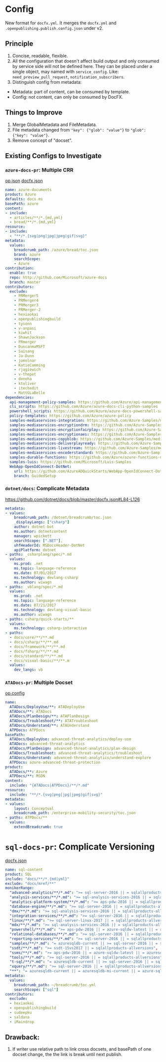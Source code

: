 # Config

New format for `docfx.yml`. It merges the `docfx.yml` and `.openpublishing.publish.config.json` under v2. 

## Principle

1. Concise, readable, flexible.
2. All the configuration that doesn't affect build output and only consumed by service side will not be defined here. They can be placed under a single object, may named with `service_config`. Like: `need_preview_pull_request`, `notification_subscribers`.
3. Distinguish config from metadata:
* Metadata: part of content, can be consumed by template.
* Config: not content, can only be consumed by DocFX.

## Things to Improve
1. Merge GlobalMetadata and FileMetadata.
2. File metadata changed from `"key": {"glob": "value"}` to `"glob": {"key": "value"}`.
3. Remove concept of "docset".

## Existing Configs to Investigate

### `azure-docs-pr`: Multiple CRR
[op.json](https://github.com/MicrosoftDocs/azure-docs-pr/blob/master/.openpublishing.publish.config.json) [docfx.json](https://github.com/MicrosoftDocs/azure-docs-pr/blob/master/docfx.json)

``` yml
name: azure-documents
product: Azure
defaults: docs.ms
basePath: azure
content:
- include:
  - articles/**/*.{md,yml}
  - bread/**/*.{md,yml}
resource:
- include:
  - "**/*.{svg|png|jpg|jpeg|gif|svg}"
metadata:
  values:
    breadcrumb_path: /azure/bread/toc.json
    brand: azure
    searchScope:
    - Azure
contribution:
  enable: true
  repo: http://github.com/Microsoft/azure-docs
  branch: master
contributors:
  exclude:
    - PRMerger5
    - PRMerger4
    - PRMerger3
    - PRMerger-2
    - hexiaokai
    - openpublishingbuild
    - tysonn
    - v-anpasi
    - kiwhit
    - ShawnJackson
    - PRmerger
    - DuncanmaMSFT
    - Saisang
    - Ja-Dunn
    - jomolnar
    - KatieCumming
    - rjagiewich
    - v-thepet
    - deneha
    - ktoliver
    - itechedit
    - MattGLaBelle
dependencies:
  api-management-policy-samples: https://github.com/Azure/api-management-policy-snippets
  cli_scripts: https://github.com/Azure/azure-docs-cli-python-samples
  powershell_scripts: https://github.com/Azure/azure-docs-powershell-samples
  policy-templates: https://github.com/Azure/azure-policy
  samples-mediaservices-integration: https://github.com/Azure-Samples/media-services-dotnet-functions-integration
  samples-mediaservices-encryptiondrm: https://github.com/Azure-Samples/media-services-dotnet-dynamic-encryption-with-drm
  samples-mediaservices-encryptionfairplay: https://github.com/Azure-Samples/media-services-dotnet-dynamic-encryption-with-fairplay
  samples-mediaservices-encryptionaes: https://github.com/Azure-Samples/media-services-dotnet-dynamic-encryption-with-aes
  samples-mediaservices-copyblob: https://github.com/Azure-Samples/media-services-dotnet-copy-blob-into-asset
  samples-mediaservices-deliverplayready: https://github.com/Azure-Samples/media-services-dotnet-deliver-playready-widevine-licenses
  samples-mediaservices-livestream: https://github.com/Azure-Samples/media-services-dotnet-encode-live-stream-with-ams-clear
  samples-mediaservices-encoderstandard: https://github.com/Azure-Samples/media-services-dotnet-on-demand-encoding-with-media-encoder-standard
  samples-durable-functions: https://github.com/Azure/azure-functions-durable-extension
  samples-luis: https://github.com/Microsoft/Luis-Samples
  WebApp-OpenIdConnect-DotNet: 
    url: https://github.com/AzureADQuickStarts/WebApp-OpenIdConnect-DotNet
    branch: GuidedSetup
```

### `dotnet/docs`: Complicate Metadata
https://github.com/dotnet/docs/blob/master/docfx.json#L84-L126
``` yml
metadata:
- values:
    breadcrumb_path: /dotnet/breadcrumb/toc.json
    _displayLangs: ["csharp"]
    author: dotnet-bot
    ms.author: dotnetcontent
    manager: wpickett
    searchScope: [".NET"],
    uhfHeaderId: MSDocsHeader-DotNet
    apiPlatform: dotnet
- paths: _csharplang/spec/*.md
  values:
    ms.prod: .net
    ms.topic: language-reference
    ms.date: 07/01/2017
    ms.technology: devlang-csharp
    ms.author: wiwagn
- paths: _vblang/spec/*.md
  values:
    ms.prod: .net
    ms.topic: language-reference
    ms.date: 07/21/2017
    ms.technology: devlang-visual-basic
    ms.author: wiwagn
- paths: csharp/quick-starts/**
  values:
    ms.technology: csharp-interactive
- paths:
  - docs/core/**/**.md
  - docs/csharp/**/**.md
  - docs/framework/**/**.md
  - docs/fsharp/**/**.md
  - docs/standard/**/**.md
  - docs/visual-basic/**/**.m
  values:
    dev_langs: vb
```

### `ATADocs-pr`: Multiple Docset
[op.config](https://github.com/MicrosoftDocs/ATADocs-pr/blob/master/.openpublishing.publish.config.json)
``` yml
name:
  ATADocs/DeployUse/**: ATADeployUse
  ATADocs/**: ATADocs
  ATADocs/PlanDesign/**: ATAPlanDesign
  ATADocs/Troubleshoot/**: ATATroubleshoot
  ATADocs/Understand/**: ATAUnderstand
  ATPDocs: ATPDocs
basePath:
  ATADocs/DeployUse: advanced-threat-analytics/deploy-use
  ATADocs: advanced-threat-analytics
  ATADocs/PlanDesign: advanced-threat-analytics/plan-design
  ATADocs/Troubleshoot: advanced-threat-analytics/troubleshoot
  ATADocs/Understand: advanced-threat-analytics/understand-explore
  ATPDocs: azure-advanced-threat-protection
product:
  ATADocs/**: Azure
  ATPDocs/**: MSDN
content:
  include: "{ATADocs|ATPDocs}/**/*.md"
resource:
  include: "**/*.{svg|png|jpg|jpeg|gif|svg}"
metadata:
- values:
    layout: Conceptual
    breadcrumb_path: /enterprise-mobility-security/toc.json
- paths: ATPDocs/**
  values:
    extendBreadcrumb: true
```

# `sql-docs-pr`: Complicate Versioning
[docfx.json](https://github.com/MicrosoftDocs/sql-docs-pr/blob/release-ops-versioning-2/docs/docfx.json)
``` yml
name: sql-content
product: SQL
include: "docs/**/*.{md|yml}"
exclude: "docs/mref/**"
monikerRange:
  "advanced-analytics/**/*.md": ">= sql-server-2016 || = sqlallproducts-allversions",
  "analysis-services/**/*.md": ">= sql-analysis-services-2016 || = sqlallproducts-allversions",
  "analytics-platform-system/**/*.md": ">= aps-pdw-2016 || = sqlallproducts-allversions",
  "database-engine/**/*.md": ">= sql-server-2016 || = sqlallproducts-allversions",
  "dmx/**/*.md": ">= sql-analysis-services-2016 || = sqlallproducts-allversions",
  "integration-services/**/*.md": ">= sql-server-2016 || = sqlallproducts-allversions",
  "linux/**/*.md": ">= sql-server-linux-2017 || = sqlallproducts-allversions",
  "mdx/**/*.md": ">= sql-analysis-services-2016 || = sqlallproducts-allversions",
  "powershell/**/*.md": ">= aps-pdw-2016 || = azure-sqldw-latest || = azuresqldb-current || >= sql-server-2016 || = sqlallproducts-allversions",
  "relational-databases/**/*.md": ">= sql-server-2016 || = sqlallproducts-allversions",
  "reporting-services/**/*.md": ">= sql-server-2016 || = sqlallproducts-allversions",
  "samples/**/*.md": "= azuresqldb-current || >= sql-server-2016 || = sqlallproducts-allversions",
  "ssdt/**/*.md": ">= ssdt-15vs2017 || = sqlallproducts-allversions",
  "ssms/**/*.md": ">= aps-pdw-2016 || = azure-sqldw-latest || = azuresqldb-current || >= sql-server-2016 || = sqlallproducts-allversions",
  "tools/**/*.md": ">= sql-server-2016 || = sqlallproducts-allversions",
  "t-sql/**/*.md": "= azuresqldb-current || >= sql-server-2016 || = sqlallproducts-allversions",
  "xquery/**/*.md": ">= sql-server-2016 || = sqlallproducts-allversions",
  "**": "= azuresqldb-current || = azuresqldb-mi-current || = azure-sqldw-latest || >= aps-pdw-2016 || >= sql-analysis-services-2016 || >= sql-analysis-services-2017 || >= sql-server-2016 || >= sql-server-2017 || >= sql-server-linux-2017 || >= ssdt-15vs2017 || = sqlallproducts-allversions"
metadata:
  values:
    breadcrumb_path: ~/breadcrumb/toc.yml
    searchScope: ["sql"]
contributors:
  exclude:
  - hexiaokai
  - openpublishingbuild
  - sudeepku
  - saldana
  - iRaindrop
```

## Drawback:
1. If writer use relative path to link cross docsets, and basePath of one docset change, the the link is break until next publish.